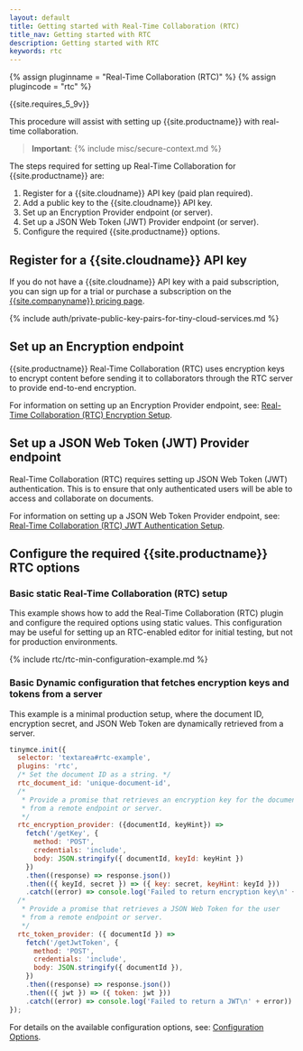 ```yaml
---
layout: default
title: Getting started with Real-Time Collaboration (RTC)
title_nav: Getting started with RTC
description: Getting started with RTC
keywords: rtc
---
```


{% assign pluginname = "Real-Time Collaboration (RTC)" %}
{% assign plugincode = "rtc" %}

{{site.requires_5_9v}}

This procedure will assist with setting up {{site.productname}} with real-time collaboration.

> **Important**: {% include misc/secure-context.md %}

The steps required for setting up Real-Time Collaboration for {{site.productname}} are:

1. Register for a {{site.cloudname}} API key (paid plan required).
1. Add a public key to the {{site.cloudname}} API key.
1. Set up an Encryption Provider endpoint (or server).
1. Set up a JSON Web Token (JWT) Provider endpoint (or server).
1. Configure the required {{site.productname}} options.

## Register for a {{site.cloudname}} API key

If you do not have a {{site.cloudname}} API key with a paid subscription, you can sign up for a trial or purchase a subscription on the [{{site.companyname}} pricing page]({{site.pricingpage}}).

{% include auth/private-public-key-pairs-for-tiny-cloud-services.md %}

## Set up an Encryption endpoint

{{site.productname}} Real-Time Collaboration (RTC) uses encryption keys to encrypt content before sending it to collaborators through the RTC server to provide end-to-end encryption.

For information on setting up an Encryption Provider endpoint, see: [Real-Time Collaboration (RTC) Encryption Setup]({{site.baseurl}}/rtc/encryption/).

## Set up a JSON Web Token (JWT) Provider endpoint

Real-Time Collaboration (RTC) requires setting up JSON Web Token (JWT) authentication. This is to ensure that only authenticated users will be able to access and collaborate on documents.

For information on setting up a JSON Web Token Provider endpoint, see: [Real-Time Collaboration (RTC) JWT Authentication Setup]({{site.baseurl}}/rtc/jwt-authentication/).

## Configure the required {{site.productname}} RTC options

### Basic static Real-Time Collaboration (RTC) setup

This example shows how to add the Real-Time Collaboration (RTC) plugin and configure the required options using static values. This configuration may be useful for setting up an RTC-enabled editor for initial testing, but not for production environments.

{% include rtc/rtc-min-configuration-example.md %}

### Basic Dynamic configuration that fetches encryption keys and tokens from a server

This example is a minimal production setup, where the document ID, encryption secret, and JSON Web Token are dynamically retrieved from a server.

```js
tinymce.init({
  selector: 'textarea#rtc-example',
  plugins: 'rtc',
  /* Set the document ID as a string. */
  rtc_document_id: 'unique-document-id',
  /*
   * Provide a promise that retrieves an encryption key for the document
   * from a remote endpoint or server.
   */
  rtc_encryption_provider: ({documentId, keyHint}) =>
    fetch('/getKey', {
      method: 'POST',
      credentials: 'include',
      body: JSON.stringify({ documentId, keyId: keyHint })
    })
    .then((response) => response.json())
    .then(({ keyId, secret }) => ({ key: secret, keyHint: keyId }))
    .catch((error) => console.log('Failed to return encryption key\n' + error)),
  /*
   * Provide a promise that retrieves a JSON Web Token for the user
   * from a remote endpoint or server.
   */
  rtc_token_provider: ({ documentId }) =>
    fetch('/getJwtToken', {
      method: 'POST',
      credentials: 'include',
      body: JSON.stringify({ documentId }),
    })
    .then((response) => response.json())
    .then(({ jwt }) => ({ token: jwt }))
    .catch((error) => console.log('Failed to return a JWT\n' + error))
});
```

For details on the available configuration options, see: [Configuration Options]({{site.baseurl}}/rtc/configuration/).
